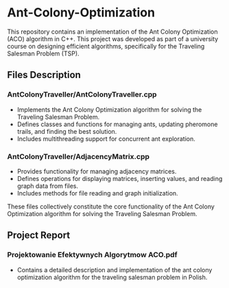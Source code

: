 # Ant-Colony-Optimization

This repository contains an implementation of the Ant Colony Optimization (ACO) algorithm in C++. This project was developed as part of a university course on designing efficient algorithms, specifically for the Traveling Salesman Problem (TSP).

## Files Description

### AntColonyTraveller/AntColonyTraveller.cpp

  - Implements the Ant Colony Optimization algorithm for solving the Traveling Salesman Problem.
  - Defines classes and functions for managing ants, updating pheromone trails, and finding the best solution.
  - Includes multithreading support for concurrent ant exploration.

### AntColonyTraveller/AdjacencyMatrix.cpp

  - Provides functionality for managing adjacency matrices.
  - Defines operations for displaying matrices, inserting values, and reading graph data from files.
  - Includes methods for file reading and graph initialization.

These files collectively constitute the core functionality of the Ant Colony Optimization algorithm for solving the Traveling Salesman Problem.

## Project Report

### Projektowanie Efektywnych Algorytmow ACO.pdf

  - Contains a detailed description and implementation of the ant colony optimization algorithm for the traveling salesman problem in Polish.
